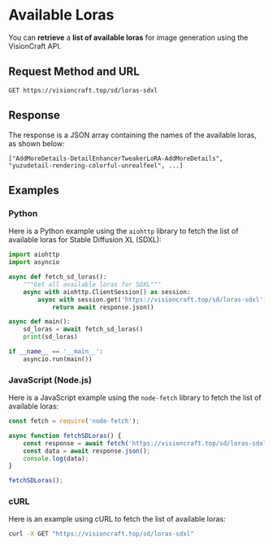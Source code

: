 # Available Loras

You can **retrieve** a **list of available loras** for image generation using the VisionCraft API.

## Request Method and URL

```
GET https://visioncraft.top/sd/loras-sdxl
```

## Response

The response is a JSON array containing the names of the available loras, as shown below:

```
["AddMoreDetails-DetailEnhancerTweakerLoRA-AddMoreDetails", "yuzudetail-rendering-colorful-unrealfeel", ...]
```

## Examples

### Python

Here is a Python example using the `aiohttp` library to fetch the list of available loras for Stable Diffusion XL (SDXL):

```python
import aiohttp
import asyncio

async def fetch_sd_loras():
    """Get all available loras for SDXL"""
    async with aiohttp.ClientSession() as session:
        async with session.get('https://visioncraft.top/sd/loras-sdxl') as response:
            return await response.json()

async def main():
    sd_loras = await fetch_sd_loras()
    print(sd_loras)

if __name__ == '__main__':
    asyncio.run(main())
```

### JavaScript (Node.js)

Here is a JavaScript example using the `node-fetch` library to fetch the list of available loras:

```javascript
const fetch = require('node-fetch');

async function fetchSDLoras() {
    const response = await fetch('https://visioncraft.top/sd/loras-sdxl');
    const data = await response.json();
    console.log(data);
}

fetchSDLoras();
```

### cURL

Here is an example using cURL to fetch the list of available loras:

```sh
curl -X GET "https://visioncraft.top/sd/loras-sdxl"
```